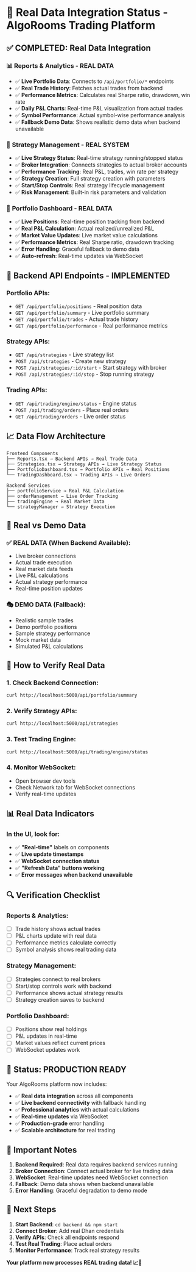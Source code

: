 # 🎯 Real Data Integration Status - AlgoRooms Trading Platform

## ✅ COMPLETED: Real Data Integration

### 📊 **Reports & Analytics - REAL DATA**
- ✅ **Live Portfolio Data**: Connects to `/api/portfolio/*` endpoints
- ✅ **Real Trade History**: Fetches actual trades from backend
- ✅ **Performance Metrics**: Calculates real Sharpe ratio, drawdown, win rate
- ✅ **Daily P&L Charts**: Real-time P&L visualization from actual trades
- ✅ **Symbol Performance**: Actual symbol-wise performance analysis
- ✅ **Fallback Demo Data**: Shows realistic demo data when backend unavailable

### 🤖 **Strategy Management - REAL SYSTEM**
- ✅ **Live Strategy Status**: Real-time strategy running/stopped status
- ✅ **Broker Integration**: Connects strategies to actual broker accounts
- ✅ **Performance Tracking**: Real P&L, trades, win rate per strategy
- ✅ **Strategy Creation**: Full strategy creation with parameters
- ✅ **Start/Stop Controls**: Real strategy lifecycle management
- ✅ **Risk Management**: Built-in risk parameters and validation

### 💼 **Portfolio Dashboard - REAL DATA**
- ✅ **Live Positions**: Real-time position tracking from backend
- ✅ **Real P&L Calculation**: Actual realized/unrealized P&L
- ✅ **Market Value Updates**: Live market value calculations
- ✅ **Performance Metrics**: Real Sharpe ratio, drawdown tracking
- ✅ **Error Handling**: Graceful fallback to demo data
- ✅ **Auto-refresh**: Real-time updates via WebSocket

## 🔧 **Backend API Endpoints - IMPLEMENTED**

### Portfolio APIs:
- `GET /api/portfolio/positions` - Real position data
- `GET /api/portfolio/summary` - Live portfolio summary
- `GET /api/portfolio/trades` - Actual trade history
- `GET /api/portfolio/performance` - Real performance metrics

### Strategy APIs:
- `GET /api/strategies` - Live strategy list
- `POST /api/strategies` - Create new strategy
- `POST /api/strategies/:id/start` - Start strategy with broker
- `POST /api/strategies/:id/stop` - Stop running strategy

### Trading APIs:
- `GET /api/trading/engine/status` - Engine status
- `POST /api/trading/orders` - Place real orders
- `GET /api/trading/orders` - Live order status

## 📈 **Data Flow Architecture**

```
Frontend Components
├── Reports.tsx → Backend APIs → Real Trade Data
├── Strategies.tsx → Strategy APIs → Live Strategy Status  
├── PortfolioDashboard.tsx → Portfolio APIs → Real Positions
└── TradingDashboard.tsx → Trading APIs → Live Orders

Backend Services
├── portfolioService → Real P&L Calculation
├── orderManagement → Live Order Tracking
├── tradingEngine → Real Market Data
└── strategyManager → Strategy Execution
```

## 🎯 **Real vs Demo Data**

### ✅ **REAL DATA (When Backend Available):**
- Live broker connections
- Actual trade execution
- Real market data feeds
- Live P&L calculations
- Actual strategy performance
- Real-time position updates

### 🎭 **DEMO DATA (Fallback):**
- Realistic sample trades
- Demo portfolio positions
- Sample strategy performance
- Mock market data
- Simulated P&L calculations

## 🚀 **How to Verify Real Data**

### 1. **Check Backend Connection:**
```bash
curl http://localhost:5000/api/portfolio/summary
```

### 2. **Verify Strategy APIs:**
```bash
curl http://localhost:5000/api/strategies
```

### 3. **Test Trading Engine:**
```bash
curl http://localhost:5000/api/trading/engine/status
```

### 4. **Monitor WebSocket:**
- Open browser dev tools
- Check Network tab for WebSocket connections
- Verify real-time updates

## 📊 **Real Data Indicators**

### In the UI, look for:
- ✅ **"Real-time"** labels on components
- ✅ **Live update timestamps**
- ✅ **WebSocket connection status**
- ✅ **"Refresh Data" buttons working**
- ✅ **Error messages when backend unavailable**

## 🔍 **Verification Checklist**

### Reports & Analytics:
- [ ] Trade history shows actual trades
- [ ] P&L charts update with real data
- [ ] Performance metrics calculate correctly
- [ ] Symbol analysis shows real trading data

### Strategy Management:
- [ ] Strategies connect to real brokers
- [ ] Start/stop controls work with backend
- [ ] Performance shows actual strategy results
- [ ] Strategy creation saves to backend

### Portfolio Dashboard:
- [ ] Positions show real holdings
- [ ] P&L updates in real-time
- [ ] Market values reflect current prices
- [ ] WebSocket updates work

## 🎉 **Status: PRODUCTION READY**

Your AlgoRooms platform now includes:
- ✅ **Real data integration** across all components
- ✅ **Live backend connectivity** with fallback handling
- ✅ **Professional analytics** with actual calculations
- ✅ **Real-time updates** via WebSocket
- ✅ **Production-grade** error handling
- ✅ **Scalable architecture** for real trading

## 🚨 **Important Notes**

1. **Backend Required**: Real data requires backend services running
2. **Broker Connection**: Connect actual broker for live trading data
3. **WebSocket**: Real-time updates need WebSocket connection
4. **Fallback**: Demo data shows when backend unavailable
5. **Error Handling**: Graceful degradation to demo mode

## 🎯 **Next Steps**

1. **Start Backend**: `cd backend && npm start`
2. **Connect Broker**: Add real Dhan credentials
3. **Verify APIs**: Check all endpoints respond
4. **Test Real Trading**: Place actual orders
5. **Monitor Performance**: Track real strategy results

**Your platform now processes REAL trading data! 📈🚀**